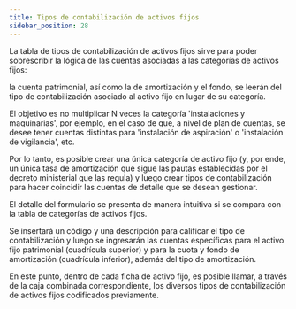 ```yaml
---
title: Tipos de contabilización de activos fijos 
sidebar_position: 28
---
```


La tabla de tipos de contabilización de activos fijos sirve para poder sobrescribir la lógica de las cuentas asociadas a las categorías de activos fijos:  

la cuenta patrimonial, así como la de amortización y el fondo, se leerán del tipo de contabilización asociado al activo fijo en lugar de su categoría.  

El objetivo es no multiplicar N veces la categoría 'instalaciones y maquinarias', por ejemplo, en el caso de que, a nivel de plan de cuentas, se desee tener cuentas distintas para 'instalación de aspiración' o 'instalación de vigilancia', etc.  

Por lo tanto, es posible crear una única categoría de activo fijo (y, por ende, un única tasa de amortización que sigue las pautas establecidas por el decreto ministerial que las regula) y luego crear tipos de contabilización para hacer coincidir las cuentas de detalle que se desean gestionar.  

El detalle del formulario se presenta de manera intuitiva si se compara con la tabla de categorías de activos fijos.  

Se insertará un código y una descripción para calificar el tipo de contabilización y luego se ingresarán las cuentas específicas para el activo fijo patrimonial (cuadrícula superior) y para la cuota y fondo de amortización (cuadrícula inferior), además del tipo de amortización.  

En este punto, dentro de cada ficha de activo fijo, es posible llamar, a través de la caja combinada correspondiente, los diversos tipos de contabilización de activos fijos codificados previamente.